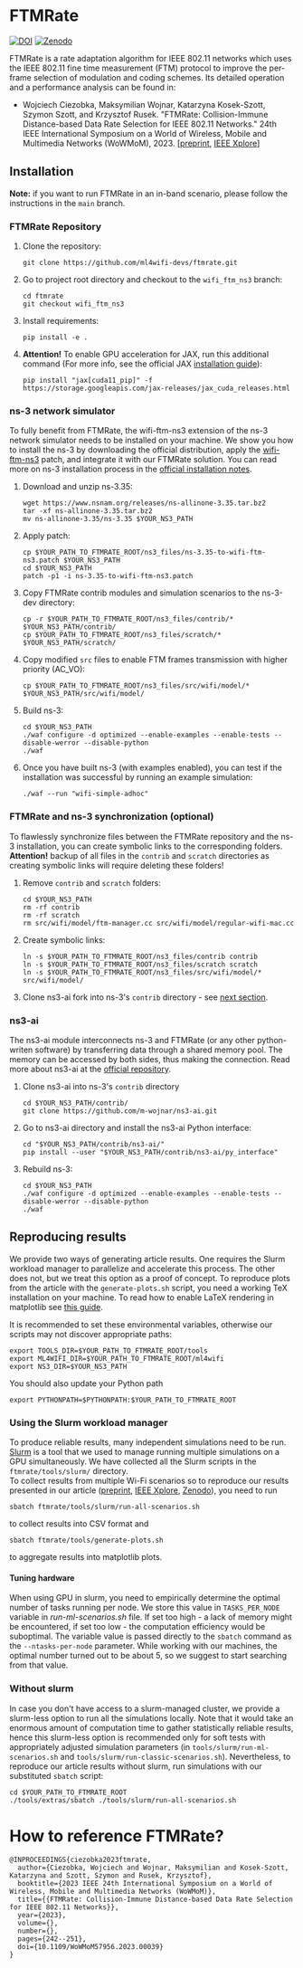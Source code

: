 # FTMRate

[![DOI](https://img.shields.io/badge/DOI-10.1109/WoWMoM57956.2023.00039-blue.svg)](https://ieeexplore.ieee.org/document/10195443)
[![Zenodo](https://zenodo.org/badge/DOI/10.5281/zenodo.7875867.svg)](https://doi.org/10.5281/zenodo.7875867)

FTMRate is a rate adaptation algorithm for IEEE 802.11 networks which uses the IEEE 802.11 fine time measurement (FTM) protocol to improve the per-frame selection of modulation and coding schemes. Its detailed operation and a performance analysis can be found in:

- Wojciech Ciezobka, Maksymilian Wojnar, Katarzyna Kosek-Szott, Szymon Szott, and Krzysztof Rusek. "FTMRate: Collision-Immune Distance-based Data Rate Selection for IEEE 802.11 Networks." 24th IEEE International Symposium on a World of Wireless, Mobile and Multimedia Networks (WoWMoM), 2023. [[preprint](https://arxiv.org/pdf/2304.10140.pdf), [IEEE Xplore](https://ieeexplore.ieee.org/document/10195443)]

## Installation

**Note:** if you want to run FTMRate in an in-band scenario, please follow the instructions in the `main` branch.

### FTMRate Repository

1. Clone the repository:
	```
	git clone https://github.com/ml4wifi-devs/ftmrate.git
	```

2. Go to project root directory and checkout to the `wifi_ftm_ns3` branch:
	```
	cd ftmrate
	git checkout wifi_ftm_ns3
	```

4. Install requirements:
	```
	pip install -e .
	```

5.  **Attention!** To enable GPU acceleration for JAX, run this additional command (For more info, see the official JAX [installation guide](https://github.com/google/jax#installation)):
	```
	pip install "jax[cuda11_pip]" -f https://storage.googleapis.com/jax-releases/jax_cuda_releases.html
	```

### ns-3 network simulator

To fully benefit from FTMRate, the wifi-ftm-ns3 extension of the ns-3 network simulator needs to be installed on your machine. We show you how to install the ns-3 by downloading the official distribution, apply the [wifi-ftm-ns3](https://github.com/tkn-tub/wifi-ftm-ns3) patch, and integrate it with our FTMRate solution. You can read more on ns-3 installation process in the
[official installation notes](https://www.nsnam.org/wiki/Installation).

1. Download and unzip ns-3.35:
	```
	wget https://www.nsnam.org/releases/ns-allinone-3.35.tar.bz2
	tar -xf ns-allinone-3.35.tar.bz2
	mv ns-allinone-3.35/ns-3.35 $YOUR_NS3_PATH
	```
2. Apply patch:
	```
	cp $YOUR_PATH_TO_FTMRATE_ROOT/ns3_files/ns-3.35-to-wifi-ftm-ns3.patch $YOUR_NS3_PATH
	cd $YOUR_NS3_PATH
	patch -p1 -i ns-3.35-to-wifi-ftm-ns3.patch
	```
3. Copy FTMRate contrib modules and simulation scenarios to the ns-3-dev directory:
	```
	cp -r $YOUR_PATH_TO_FTMRATE_ROOT/ns3_files/contrib/* $YOUR_NS3_PATH/contrib/
	cp $YOUR_PATH_TO_FTMRATE_ROOT/ns3_files/scratch/* $YOUR_NS3_PATH/scratch/
	```
4. Copy modified `src` files to enable FTM frames transmission with higher priority (AC_VO):
	```
	cp $YOUR_PATH_TO_FTMRATE_ROOT/ns3_files/src/wifi/model/* $YOUR_NS3_PATH/src/wifi/model/
	```
5. Build ns-3:
	```
	cd $YOUR_NS3_PATH
	./waf configure -d optimized --enable-examples --enable-tests --disable-werror --disable-python
	./waf
	```
6. Once you have built ns-3 (with examples enabled), you can test if the installation was successful by running an example simulation:
	```
	./waf --run "wifi-simple-adhoc"
	```

### FTMRate and ns-3 synchronization (optional)

To flawlessly synchronize files between the FTMRate repository and the ns-3 installation, you can create symbolic links to the corresponding folders.
**Attention!** backup of all files in the `contrib` and `scratch` directories as creating symbolic links will require deleting these folders!

1. Remove `contrib` and `scratch` folders:
	```
    cd $YOUR_NS3_PATH
    rm -rf contrib
    rm -rf scratch
    rm src/wifi/model/ftm-manager.cc src/wifi/model/regular-wifi-mac.cc
    ```
 
2. Create symbolic links:
    ```
    ln -s $YOUR_PATH_TO_FTMRATE_ROOT/ns3_files/contrib contrib
    ln -s $YOUR_PATH_TO_FTMRATE_ROOT/ns3_files/scratch scratch
    ln -s $YOUR_PATH_TO_FTMRATE_ROOT/ns3_files/src/wifi/model/* src/wifi/model/
    ```
   
3. Clone ns3-ai fork into ns-3's `contrib` directory - see [next section](#ns3-ai).

### ns3-ai

The ns3-ai module interconnects ns-3 and FTMRate (or any other python-writen software) by transferring data through a shared memory pool. 
The memory can be accessed by both sides, thus making the connection. Read more about ns3-ai at the
[official repository](https://github.com/hust-diangroup/ns3-ai).

1.  Clone ns3-ai into ns-3's `contrib` directory
	```
	cd $YOUR_NS3_PATH/contrib/
	git clone https://github.com/m-wojnar/ns3-ai.git
	```

2. Go to ns3-ai directory and install the ns3-ai Python interface:
	```
	cd "$YOUR_NS3_PATH/contrib/ns3-ai/"
	pip install --user "$YOUR_NS3_PATH/contrib/ns3-ai/py_interface"
	```
3. Rebuild ns-3:
	```
	cd $YOUR_NS3_PATH
	./waf configure -d optimized --enable-examples --enable-tests --disable-werror --disable-python
	./waf
	```

## Reproducing results

We provide two ways of generating article results. One requires the Slurm workload manager to parallelize and accelerate this process. The other does not, but we treat this option as a proof of concept. To reproduce plots from the article with the `generate-plots.sh` script, you need a working TeX installation on your machine. To read how to enable LaTeX rendering in matplotlib see 
[this guide](https://matplotlib.org/stable/tutorials/text/usetex.html).

It is recommended to set these environmental variables, otherwise our scripts may not discover appropriate paths:
```
export TOOLS_DIR=$YOUR_PATH_TO_FTMRATE_ROOT/tools
export ML4WIFI_DIR=$YOUR_PATH_TO_FTMRATE_ROOT/ml4wifi
export NS3_DIR=$YOUR_NS3_PATH
```
You should also update your Python path
```
export PYTHONPATH=$PYTHONPATH:$YOUR_PATH_TO_FTMRATE_ROOT
```

### Using the Slurm workload manager

To produce reliable results, many independent simulations need to be run. [Slurm](https://slurm.schedmd.com/documentation.html) is a tool that we used to manage running multiple simulations on a GPU simultaneously. We have collected all the Slurm scripts in the `ftmrate/tools/slurm/` directory.  
To collect results from multiple Wi-Fi scenarios so to reproduce our results presented in our article ([preprint](https://arxiv.org/pdf/2304.10140.pdf), [IEEE Xplore](https://ieeexplore.ieee.org/document/10195443), [Zenodo](https://zenodo.org/records/7875867)), you need to run
```
sbatch ftmrate/tools/slurm/run-all-scenarios.sh
```
to collect results into CSV format  and
```
sbatch ftmrate/tools/generate-plots.sh
```
to aggregate results into matplotlib plots.

#### Tuning hardware

When using GPU in slurm, you need to empirically determine the optimal number of tasks running per node. We store this value in
`TASKS_PER_NODE` variable in *run-ml-scenarios.sh* file. If set too high - a lack of memory might be encountered, if set too low - the computation efficiency would be suboptimal. The variable value is passed directly to the `sbatch` command as the `--ntasks-per-node` parameter. While working with our machines, the optimal number turned out to be about 5, so we suggest to start searching from that value.

### Without slurm

In case you don't have access to a slurm-managed cluster, we provide a slurm-less option to run all the simulations locally. Note that it would take an enormous amount of computation time to gather statistically reliable results, hence this slurm-less option is recommended only for soft tests with appropriately adjusted simulation parameters (in `tools/slurm/run-ml-scenarios.sh` and `tools/slurm/run-classic-scenarios.sh`). Nevertheless, to reproduce our article results without slurm, run simulations with our substituted `sbatch` script:

```
cd $YOUR_PATH_TO_FTMRATE_ROOT
./tools/extras/sbatch ./tools/slurm/run-all-scenarios.sh
```

# How to reference FTMRate?

```
@INPROCEEDINGS{ciezobka2023ftmrate,
  author={Ciezobka, Wojciech and Wojnar, Maksymilian and Kosek-Szott, Katarzyna and Szott, Szymon and Rusek, Krzysztof},
  booktitle={2023 IEEE 24th International Symposium on a World of Wireless, Mobile and Multimedia Networks (WoWMoM)}, 
  title={{FTMRate: Collision-Immune Distance-based Data Rate Selection for IEEE 802.11 Networks}}, 
  year={2023},
  volume={},
  number={},
  pages={242--251},
  doi={10.1109/WoWMoM57956.2023.00039}
}
```
